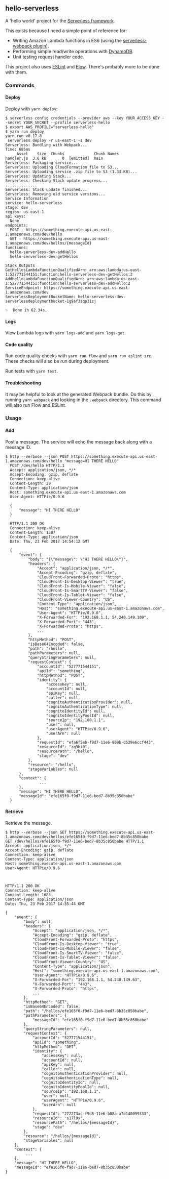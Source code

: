 ## hello-serverless

A 'hello world' project for the [Serverless framework](https://serverless.com/). 

This exists because I need a simple point of reference for:

* Writing Amazon Lambda functions in ES6 (using the [serverless-webpack plugin](https://github.com/elastic-coders/serverless-webpack)).
* Performing simple read/write operations with [DynamoDB](https://aws.amazon.com/dynamodb/).
* Unit testing request handler code.

This project also uses [ESLint](http://eslint.org/) and [Flow](https://flowtype.org/). There's probably more to be done with them.

### Commands

#### Deploy

Deploy with `yarn deploy`:

```
$ serverless config credentials --provider aws --key YOUR_ACCESS_KEY --secret YOUR_SECRET --profile serverless-hello
$ export AWS_PROFILE="serverless-hello"
$ yarn run deploy
yarn run v0.17.8
 serverless deploy -r us-east-1 -s dev 
Serverless: Bundling with Webpack...
Time: 685ms
     Asset    Size  Chunks             Chunk Names
handler.js  3.6 kB       0  [emitted]  main
Serverless: Packaging service...
Serverless: Uploading CloudFormation file to S3...
Serverless: Uploading service .zip file to S3 (1.33 KB)...
Serverless: Updating Stack...
Serverless: Checking Stack update progress...
..............
Serverless: Stack update finished...
Serverless: Removing old service versions...
Service Information
service: hello-serverless
stage: dev
region: us-east-1
api keys:
  None
endpoints:
  POST - https://something.execute-api.us-east-1.amazonaws.com/dev/hello
  GET - https://something.execute-api.us-east-1.amazonaws.com/dev/hellos/{messageId}
functions:
  hello-serverless-dev-addHello
  hello-serverless-dev-getHellos

Stack Outputs
GetHellosLambdaFunctionQualifiedArn: arn:aws:lambda:us-east-1:527771544151:function:hello-serverless-dev-getHellos:2
AddHelloLambdaFunctionQualifiedArn: arn:aws:lambda:us-east-1:527771544151:function:hello-serverless-dev-addHello:2
ServiceEndpoint: https://something.execute-api.us-east-1.amazonaws.com/dev
ServerlessDeploymentBucketName: hello-serverless-dev-serverlessdeploymentbucket-1g9af3sqp31zj

✨  Done in 62.34s.
```

#### Logs

View Lambda logs with `yarn logs-add` and `yarn logs-get`.

#### Code quality

Run code quality checks with `yarn run flow` and `yarn run eslint src`. These checks will also be run during deployment. 

Run tests with `yarn test`.

#### Troubleshooting

It may be helpful to look at the generated Webpack bundle. Do this by running `yarn webpack` and looking in the `.webpack` directory. This command will also run Flow and ESLint.

### Usage

#### Add

Post a message. The service will echo the message back along with a message ID.

```
$ http --verbose --json POST https://something.execute-api.us-east-1.amazonaws.com/dev/hello "message=HI THERE HELLO" 
  POST /dev/hello HTTP/1.1
  Accept: application/json, */*
  Accept-Encoding: gzip, deflate
  Connection: keep-alive
  Content-Length: 29
  Content-Type: application/json
  Host: something.execute-api.us-east-1.amazonaws.com
  User-Agent: HTTPie/0.9.6
  
  {
      "message": "HI THERE HELLO"
  }
  
  HTTP/1.1 200 OK
  Connection: keep-alive
  Content-Length: 1507
  Content-Type: application/json
  Date: Thu, 23 Feb 2017 14:54:12 GMT
  
  {
      "event": {
          "body": "{\"message\": \"HI THERE HELLO\"}",
          "headers": {
              "Accept": "application/json, */*",
              "Accept-Encoding": "gzip, deflate",
              "CloudFront-Forwarded-Proto": "https",
              "CloudFront-Is-Desktop-Viewer": "true",
              "CloudFront-Is-Mobile-Viewer": "false",
              "CloudFront-Is-SmartTV-Viewer": "false",
              "CloudFront-Is-Tablet-Viewer": "false",
              "CloudFront-Viewer-Country": "US",
              "Content-Type": "application/json",
              "Host": "something.execute-api.us-east-1.amazonaws.com",
              "User-Agent": "HTTPie/0.9.6",
              "X-Forwarded-For": "192.168.1.1, 54.240.149.109",
              "X-Forwarded-Port": "443",
              "X-Forwarded-Proto": "https",
              ...
          },
          "httpMethod": "POST",
          "isBase64Encoded": false,
          "path": "/hello",
          "pathParameters": null,
          "queryStringParameters": null,
          "requestContext": {
              "accountId": "527771544151",
              "apiId": "something",
              "httpMethod": "POST",
              "identity": {
                  "accessKey": null,
                  "accountId": null,
                  "apiKey": null,
                  "caller": null,
                  "cognitoAuthenticationProvider": null,
                  "cognitoAuthenticationType": null,
                  "cognitoIdentityId": null,
                  "cognitoIdentityPoolId": null,
                  "sourceIp": "192.168.1.1",
                  "user": null,
                  "userAgent": "HTTPie/0.9.6",
                  "userArn": null
              },
              "requestId": "efa6f5eb-f9d7-11e6-909b-d529e6ccf443",
              "resourceId": "zq3bi0",
              "resourcePath": "/hello",
              "stage": "dev"
          },
          "resource": "/hello",
          "stageVariables": null
      },
      "context": {
               ...
      },
      "message": "HI THERE HELLO",
      "messageId": "efe165f0-f9d7-11e6-bed7-8b35c850babe"
  }
```

#### Retrieve

Retrieve the message.

```
$ http --verbose --json GET https://something.execute-api.us-east-1.amazonaws.com/dev/hellos/efe165f0-f9d7-11e6-bed7-8b35c850babe
GET /dev/hellos/efe165f0-f9d7-11e6-bed7-8b35c850babe HTTP/1.1
Accept: application/json, */*
Accept-Encoding: gzip, deflate
Connection: keep-alive
Content-Type: application/json
Host: something.execute-api.us-east-1.amazonaws.com
User-Agent: HTTPie/0.9.6



HTTP/1.1 200 OK
Connection: keep-alive
Content-Length: 1683
Content-Type: application/json
Date: Thu, 23 Feb 2017 14:55:44 GMT

{
    "event": {
        "body": null,
        "headers": {
            "Accept": "application/json, */*",
            "Accept-Encoding": "gzip, deflate",
            "CloudFront-Forwarded-Proto": "https",
            "CloudFront-Is-Desktop-Viewer": "true",
            "CloudFront-Is-Mobile-Viewer": "false",
            "CloudFront-Is-SmartTV-Viewer": "false",
            "CloudFront-Is-Tablet-Viewer": "false",
            "CloudFront-Viewer-Country": "US",
            "Content-Type": "application/json",
            "Host": "something.execute-api.us-east-1.amazonaws.com",
            "User-Agent": "HTTPie/0.9.6",
            "X-Forwarded-For": "192.168.1.1, 54.240.149.63",
            "X-Forwarded-Port": "443",
            "X-Forwarded-Proto": "https",
            ...
        },
        "httpMethod": "GET",
        "isBase64Encoded": false,
        "path": "/hellos/efe165f0-f9d7-11e6-bed7-8b35c850babe",
        "pathParameters": {
            "messageId": "efe165f0-f9d7-11e6-bed7-8b35c850babe"
        },
        "queryStringParameters": null,
        "requestContext": {
            "accountId": "527771544151",
            "apiId": "something",
            "httpMethod": "GET",
            "identity": {
                "accessKey": null,
                "accountId": null,
                "apiKey": null,
                "caller": null,
                "cognitoAuthenticationProvider": null,
                "cognitoAuthenticationType": null,
                "cognitoIdentityId": null,
                "cognitoIdentityPoolId": null,
                "sourceIp": "192.168.1.1",
                "user": null,
                "userAgent": "HTTPie/0.9.6",
                "userArn": null
            },
            "requestId": "272273ac-f9d8-11e6-b08a-a7d140099333",
            "resourceId": "s17l9x",
            "resourcePath": "/hellos/{messageId}",
            "stage": "dev"
        },
        "resource": "/hellos/{messageId}",
        "stageVariables": null
    },
    "context": {
         ...
    },
    "message": "HI THERE HELLO",
    "messageId": "efe165f0-f9d7-11e6-bed7-8b35c850babe"
}
```
